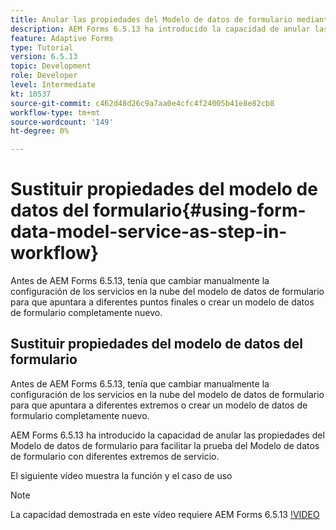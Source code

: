```yaml
---
title: Anular las propiedades del Modelo de datos de formulario mediante la configuración OSGi
description: AEM Forms 6.5.13 ha introducido la capacidad de anular las propiedades del modelo de datos de formulario para facilitar la prueba de un modelo de datos de formulario con diferentes extremos.
feature: Adaptive Forms
type: Tutorial
version: 6.5.13
topic: Development
role: Developer
level: Intermediate
kt: 10537
source-git-commit: c462d48d26c9a7aa0e4cfc4f24005b41e8e82cb8
workflow-type: tm+mt
source-wordcount: '149'
ht-degree: 0%

---
```


# Sustituir propiedades del modelo de datos del formulario{#using-form-data-model-service-as-step-in-workflow}

Antes de AEM Forms 6.5.13, tenía que cambiar manualmente la configuración de los servicios en la nube del modelo de datos de formulario para que apuntara a diferentes puntos finales o crear un modelo de datos de formulario completamente nuevo.

## Sustituir propiedades del modelo de datos del formulario

Antes de AEM Forms 6.5.13, tenía que cambiar manualmente la configuración de los servicios en la nube del modelo de datos de formulario para que apuntara a diferentes extremos o crear un modelo de datos de formulario completamente nuevo.

AEM Forms 6.5.13 ha introducido la capacidad de anular las propiedades del Modelo de datos de formulario para facilitar la prueba del Modelo de datos de formulario con diferentes extremos de servicio.

El siguiente vídeo muestra la función y el caso de uso

>[!NOTE]
>La capacidad demostrada en este vídeo requiere AEM Forms 6.5.13
>[!VIDEO](https://video.tv.adobe.com/v/343762?quality=9&learn=on)

